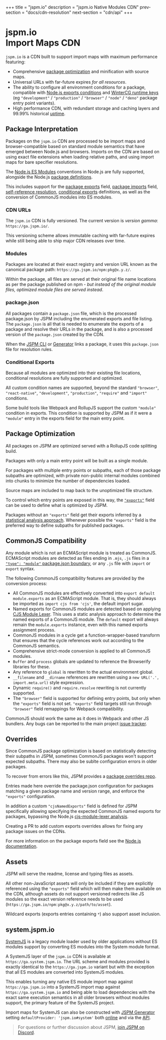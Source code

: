 +++
title = "jspm.io"
description = "jspm.io Native Modules CDN"
prev-section = "docs/cdn-resolution"
next-section = "cdn/api"
+++

# jspm.io <br />Import Maps CDN

`jspm.io` is a CDN built to support import maps with maximum performance featuring:

* Comprehensive [package optimization](#package-optimization) and minification with source maps.
* Universal URLs with far-future expires _for all resources_.
* The ability to configure all environment conditions for a package, compatible with [Node.js exports conditions](https://nodejs.org/dist/latest/docs/api/packages.html#conditional-exports) and [WinterCG runtime keys](https://runtime-keys.proposal.wintercg.org/) (eg `"development"` / `"production"` / `"browser"` / `"node"` / `"deno"` package entry point variants).
* High performance CDN, with redundant storage and caching layers and 99.99% historical [uptime](https://status.jspm.io/).

## Package Interpretation

Packages on the `jspm.io` CDN are processed to be import maps and browser-compatible based on standard module semantics that have emerged between Node.js and browsers. Imports on the CDN are based on using exact file extensions when loading relative paths, and using import maps for bare specifier resolutions.

The [Node.js ES Modules](https://nodejs.org/dist/latest/docs/api/esm.html) conventions in Node.js are fully supported, alongside the Node.js [package definitions](https://nodejs.org/dist/latest/docs/api/packages.html).

This includes support for the [package exports](https://nodejs.org/dist/latest/docs/api/packages.html#subpath-exports) field, [package imports](https://nodejs.org/dist/latest/docs/api/packages.html#subpath-imports) field, [self-reference resolution](https://nodejs.org/dist/latest/docs/api/packages.html#self-referencing-a-package-using-its-name), [conditional exports](https://nodejs.org/dist/latest/docs/api/packages.html#conditional-exports) definitions, as well as the conversion of CommonJS modules into ES modules.

### CDN URLs

The `jspm.io` CDN is fully versioned. The current version is _version gamma_: `https://ga.jspm.io/`.

This versioning scheme allows immutable caching with far-future expires while still being able to ship major CDN releases over time.

### Modules

Packages are located at their exact registry and version URL known as the canonical package path: `https://ga.jspm.io/npm:pkg@x.y.z/`.

Within the package, all files are served at their original file name locations as per the package published on npm - _but instead of the original module files, optimized module files are served instead_.

### package.json

All packages contain a `package.json` file, which is the processed package.json by JSPM including the enumerated exports and file listing. The `package.json` is all that is needed to enumerate the exports of a package and resolve their URLs in the package, and is also a processed version of the `package.json` created by the CDN.

When the [JSPM CLI](/docs/cli) or [Generator](/docs/generator) links a package, it uses this `package.json` file for resolution rules.

### Conditional Exports

Because all modules are optimized into their existing file locations, conditional resolutions are fully supported and optimized.

All custom condition names are supported, beyond the standard `"browser"`, `"react-native"`, `"development"`, `"production"`, `"require"` and `"import"` conditions.

Some build tools like Webpack and RollupJS support the custom `"module"` condition in exports. This condition is supported by JSPM as if it were a `"module"` entry in the exports field for the main entry point.

## Package Optimization

All packages on JSPM are optimized served with a RollupJS code splitting build.

Packages with only a main entry point will be built as a single module.

For packages with multiple entry points or subpaths, each of those package subpaths are optimized, with private non-public internal modules combined into chunks to minimize the number of dependencies loaded.

Source maps are included to map back to the unoptimized file structure.

To control which entry points are exposed in this way, the [`"exports"`](https://nodejs.org/dist/latest/docs/api/packages.html#subpath-exports) field can be used to define what is optimized by JSPM.

Packages without an `"exports"` field get their exports inferred by a [statistical analysis approach](/jspm-dev-release#subpath-detection). Whenever possible the `"exports"` field is the preferred way to define subpaths for published packages.

## CommonJS Compatibility

Any module which is not an ECMAScript module is treated as CommonJS. ECMAScript modules are detected as files ending in `.mjs`, `.js` files in a [`"type": "module"` package.json boundary](https://nodejs.org/dist/latest-v14.x/docs/api/esm.html#esm_package_json_type_field), or any `.js` file with `import` or `export` syntax.

The following CommonJS compatibility features are provided by the conversion process:

* All CommonJS modules are effectively converted into `export default module.exports` as an ECMAScript module. That is, they should always be imported as `import cjs from 'cjs'`, the default import sugar.
* Named exports for CommonJS modules are detected based on applying [CJS Module Lexer](https://github.com/guybedford/cjs-module-lexer). This uses a static analysis approach to determine the named exports of a CommonJS module. The `default` export will always remain the `module.exports` instance, even with this named exports assignment process.
* CommonJS modules in a cycle get a function-wrapper-based transform that ensures that the cycle references work out according to the CommonJS semantics.
* Comprehensive strict-mode conversion is applied to all CommonJS modules.
* `Buffer` and `process` globals are updated to reference the Browserify libraries for these.
* Any reference to `global` is rewritten to the actual environment global.
* `__filename` and `__dirname` references are rewritten using a `new URL('.', import.meta.url)` style expression.
* Dynamic `require()` and `require.resolve` rewriting is not currently supported.
* The `"browser"` field is supported for defining entry points, but only when the `"exports"` field is not set. `"exports"` field targets still run through `"browser"` field remappings for Webpack compatibility.

CommonJS should work the same as it does in Webpack and other JS bundlers. Any bugs can be reported to the main project [issue tracker](https://github.com/jspm/project).

## Overrides

Since CommonJS package optimization is based on statistically detecting their subpaths in JSPM, sometimes CommonJS packages won't support expected subpaths. There may also be sublte configuration errors in older packages.

To recover from errors like this, JSPM provides a [package overrides repo](https://github.com/jspm/overrides).

Entries made here override the package.json configuration for packages matching a given package name and version range, and enforce the `"exports"` configuration.

In addition a custom `"cjsNamedExports"` field is defined for JSPM specifically allowing specifying the expected CommonJS named exports for packages, bypassing the Node.js [cjs-module-lexer analysis](https://nodejs.org/dist/latest/docs/api/esm.html#commonjs-namespaces).

Creating a PR to add custom exports overrides allows for fixing any package issues on the CDNs.

For more information on the package exports field see the [Node.js documentation](https://nodejs.org/dist/latest-v16.x/docs/api/packages.html#packages_package_entry_points).

## Assets

JSPM will serve the readme, license and typing files as assets.

All other non-JavaScript assets will only be included if they are explicitly referenced using the `"exports"` field which will then make them availabile on the CDN, although assets do not support versioned redirects like JS modules so the exact version reference needs to be used (`https://ga.jspm.io/npm:pkg@x.y.z/path/to/asset`).

Wildcard exports (exports entries containing `*`) also support asset inclusion.

## system.jspm.io

[SystemJS](https://github.com/systemjs/systemjs) is a legacy module loader used by older applications without ES modules support by converting ES modules into the System module format.

A SystemJS layer of the `jspm.io` CDN is available at `https://ga.system.jspm.io`. The URL scheme and modules provided is exactly identical to the `https://ga.jspm.io` variant but with the exception that all ES modules are converted into SystemJS modules.

This enables turning any native ES module import map against `https://ga.jspm.io` into a SystemJS import map against `https://ga.system.jspm.io` and being able to load dependencies with the exact same execution semantics in all older browsers without modules support, the primary feature of the SystemJS project.

Import maps for SystemJS can also be constructed with [JSPM Generator](https://github.com/jspm/generator) setting `defaultProvider: 'jspm.io#system'` both [online](https://generator.jspm.io) and via the [API](https://github.com/jspm/generator).

> For questions or further discussion about JSPM, [join JSPM on Discord](https://discord.gg/dNRweUu).

